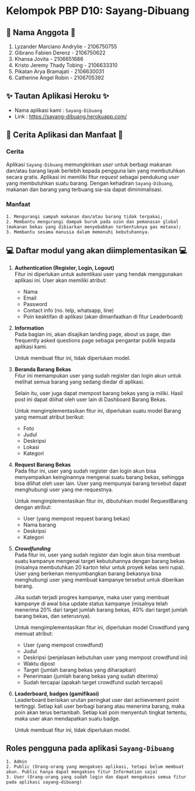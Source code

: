# Kelompok PBP D10: Sayang-Dibuang

## 📌 Nama Anggota 📌
1. Lyzander Marciano Andrylie - 2106750755
2. Gibrano Fabien Derenz - 2106750622
3. Khansa Jovita - 2106651686
4. Kristo Jeremy Thady Tobing - 2106633310
5. Pikatan Arya Bramajati - 2106630031
6. Catherine Angel Robin - 2106705392

## ✨ Tautan Aplikasi Heroku ✨
- Nama aplikasi kami : `Sayang-Dibuang`
- Link : https://sayang-dibuang.herokuapp.com/

## 📜 Cerita Aplikasi dan Manfaat 📜
### Cerita
Aplikasi `Sayang-Dibuang` memungkinkan _user_ untuk berbagi makanan dan/atau barang layak berlebih kepada pengguna lain yang membutuhkan secara gratis. Aplikasi ini memiliki fitur _request_ sebagai pendukung _user_ yang membutuhkan suatu barang. Dengan kehadiran `Sayang-Dibuang`, makanan dan barang yang terbuang sia-sia dapat diminimalisasi.

### Manfaat
    1. Mengurangi sampah makanan dan/atau barang tidak terpakai;
    2. Membantu mengurangi dampak buruk pada ozon dan pemanasan global (makanan bekas yang dibiarkan menyebabkan terbentuknya gas metana);
    3. Membantu sesama manusia dalam memenuhi kebutuhannya.

## 💻 Daftar modul yang akan diimplementasikan 💻
1. **Authentication (Register, Login, Logout)**<br>
    Fitur ini diperlukan untuk autentikasi user yang hendak menggunakan aplikasi ini. User akan memiliki atribut:
    * Nama
    * Email
    * Password
    * Contact info (no. telp, whatsapp, line)
    * Poin keaktifan di aplikasi (akan dimanfaatkan di fitur Leaderboard)
    
2. **Information**<br>
    Pada bagian ini, akan disajikan landing page, about us page, dan frequently asked questions page sebagai pengantar publik kepada aplikasi kami.

    Untuk membuat fitur ini, tidak diperlukan model.

3. **Beranda Barang Bekas**<br>
     Fitur ini memampukan user yang sudah register dan login akun untuk melihat semua barang yang sedang diedar di aplikasi.

    Selain itu, user juga dapat mempost barang bekas yang ia miliki. Hasil post ini dapat dilihat oleh user lain di Dashboard Barang Bekas.

    Untuk mengimplementasikan fitur ini, diperlukan suatu model Barang yang memuat atribut berikut:
    * Foto
    * Judul
    * Deskripsi
    * Lokasi
    * Kategori

4. **Request Barang Bekas**<br>
    Pada fitur ini, user yang sudah register dan login akun bisa menyampaikan keinginannya mengenai suatu barang bekas, sehingga bisa dilihat oleh user lain. User yang mempunyai barang tersebut dapat menghubungi user yang me-requestnya.

    Untuk mengimplementasikan fitur ini, dibutuhkan model RequestBarang dengan atribut:
    * User (yang mempost request barang bekas)
    * Nama barang
    * Deskripsi
    * Kategori

5. **_Crowdfunding_**<br> 
    Pada fitur ini, user yang sudah register dan login akun bisa membuat suatu kampanye mengenai target kebutuhannya dengan barang bekas (misalnya membutuhkan 20 karton telur untuk proyek kelas seni rupa). User yang berkenan menyumbangkan barang bekasnya bisa menghubungi user yang membuat kampanye tersebut untuk diberikan barang.

    Jika sudah terjadi progres kampanye, maka user yang membuat kampanye di awal bisa update status kampanye (misalnya telah menerima 20% dari target jumlah barang bekas, 40% dari target jumlah barang bekas, dan seterusnya).

    Untuk mengimplementasikan fitur ini, diperlukan model Crowdfund yang memuat atribut:
    * User (yang mempost crowdfund)
    * Judul
    * Deskripsi (penjelasan kebutuhan user yang mempost crowdfund ini)
    * Waktu dipost
    * Target (jumlah barang bekas yang diharapkan)
    * Penerimaan (jumlah barang bekas yang sudah diterima)
    * Sudah tercapai (apakah target crowdfund sudah tercapai)

6. **Leaderboard, badges (gamifikasi)**<br>
    Leaderboard berisikan urutan peringkat user dari achievement point tertinggi. Setiap kali user berbagi barang atau menerima barang, maka poin akan terus bertambah. Setiap kali poin menyentuh tingkat tertentu, maka user akan mendapatkan suatu badge.

    Untuk membuat fitur ini, tidak diperlukan model.

## Roles pengguna pada aplikasi `Sayang-Dibuang`<br>
    1. Admin
    2. Public (Orang-orang yang mengakses aplikasi, tetapi belum membuat akun. Public hanya dapat mengakses fitur Information saja)
    3. User (Orang-orang yang sudah login dan dapat mengakses semua fitur pada aplikasi sayang-dibuang)
